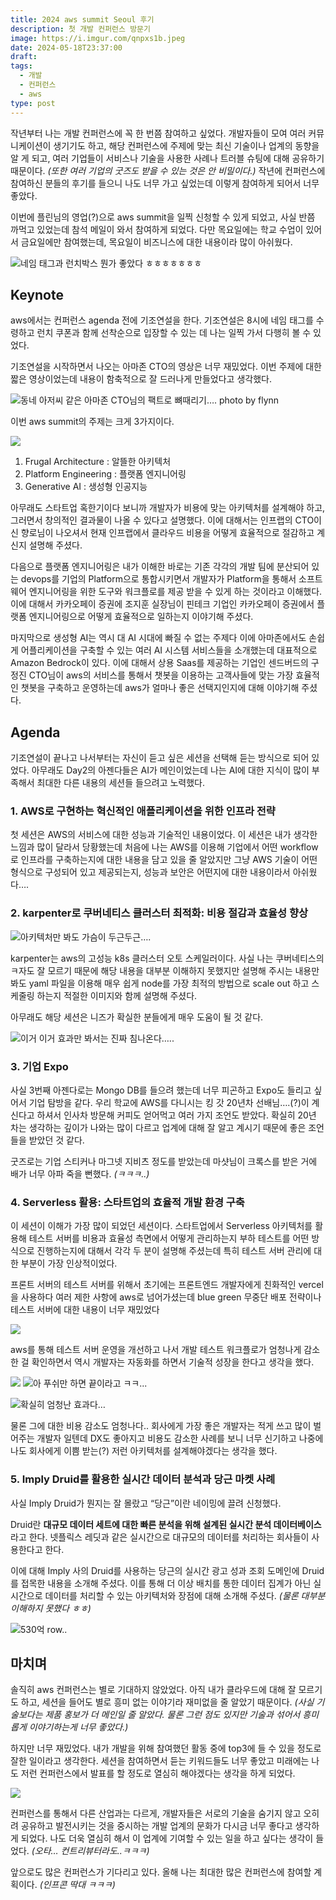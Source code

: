 ```yaml
---
title: 2024 aws summit Seoul 후기
description: 첫 개발 컨퍼런스 방문기
image: https://i.imgur.com/qnpxs1b.jpeg
date: 2024-05-18T23:37:00
draft: 
tags:
  - 개발
  - 컨퍼런스
  - aws
type: post
---
```


작년부터 나는 개발 컨퍼런스에 꼭 한 번쯤 참여하고 싶었다. 개발자들이 모여 여러 커뮤니케이션이 생기기도 하고, 해당 컨퍼런스에 주제에 맞는 최신 기술이나 업계의 동향을 알 게 되고, 여러 기업들이 서비스나 기술을 사용한 사례나 트러블 슈팅에 대해 공유하기 때문이다. _(또한 여러 기업의 굿즈도 받을 수 있는 것은 안 비밀이다.)_ 작년에 컨퍼런스에 참여하신 분들의 후기를 들으니 나도 너무 가고 싶었는데 이렇게 참여하게 되어서 너무 좋았다.

이번에 플린님의 영업(?)으로 aws summit을 일찍 신청할 수 있게 되었고, 사실 반쯤 까먹고 있었는데 참석 메일이 와서 참여하게 되었다. 다만 목요일에는 학교 수업이 있어서 금요일에만 참여했는데, 목요일이 비즈니스에 대한 내용이라 많이 아쉬웠다.

![네임 태그과 런치박스 뭔가 좋았다 ㅎㅎㅎㅎㅎㅎㅎ](https://i.imgur.com/VJycwWx.png)

## Keynote

aws에서는 컨퍼런스 agenda 전에 기조연설을 한다. 기조연설은 8시에 네임 태그를 수령하고 런치 쿠폰과 함께 선착순으로 입장할 수 있는 데 나는 일찍 가서 다행히 볼 수 있었다.

기조연설을 시작하면서 나오는 아마존 CTO의 영상은 너무 재밌었다. 이번 주제에 대한 짧은 영상이었는데 내용이 함축적으로 잘 드러나게 만들었다고 생각했다.

![동네 아저씨 같은 아마존 CTO님의 팩트로 뼈때리기…. photo by flynn](https://i.imgur.com/9aVgqsJ.png)


이번 aws summit의 주제는 크게 3가지이다.

![](https://i.imgur.com/OQxADQC.png)


1. Frugal Architecture : 알뜰한 아키텍처
2. Platform Engineering : 플랫폼 엔지니어링
3. Generative AI : 생성형 인공지능

아무래도 스타트업 혹한기이다 보니까 개발자가 비용에 맞는 아키텍처를 설계해야 하고, 그러면서 창의적인 결과물이 나올 수 있다고 설명했다. 이에 대해서는 인프랩의 CTO이신 향로님이 나오셔서 현재 인프랩에서 클라우드 비용을 어떻게 효율적으로 절감하고 계신지 설명해 주셨다.

다음으로 플랫폼 엔지니어링은 내가 이해한 바로는 기존 각각의 개발 팀에 분산되어 있는 devops를 기업의 Platform으로 통합시키면서 개발자가 Platform을 통해서 소프트웨어 엔지니어링을 위한 도구와 워크플로를 제공 받을 수 있게 하는 것이라고 이해했다. 이에 대해서 카카오페이 증권에 조지훈 실장님이 핀테크 기업인 카카오페이 증권에서 플랫폼 엔지니어링으로 어떻게 효율적으로 일하는지 이야기해 주셨다.

마지막으로 생성형 AI는 역시 대 AI 시대에 빠질 수 없는 주제다 이에 아마존에서도 손쉽게 어플리케이션을 구축할 수 있는 여러 AI 시스템 서비스들을 소개했는데 대표적으로 Amazon Bedrock이 있다. 이에 대해서 상용 Saas를 제공하는 기업인 센드버드의 구정진 CTO님이 aws의 서비스를 통해서 챗봇을 이용하는 고객사들에 맞는 가장 효율적인 챗봇을 구축하고 운영하는데 aws가 얼마나 좋은 선택지인지에 대해 이야기해 주셨다.

## Agenda

기조연설이 끝나고 나서부터는 자신이 듣고 싶은 세션을 선택해 듣는 방식으로 되어 있었다. 아무래도 Day2의 아젠다들은 AI가 메인이었는데 나는 AI에 대한 지식이 많이 부족해서 최대한 다른 내용의 세션들 들으려고 노력했다.

### 1. AWS로 구현하는 혁신적인 애플리케이션을 위한 인프라 전략

첫 세션은 AWS의 서비스에 대한 성능과 기술적인 내용이었다. 이 세션은 내가 생각한 느낌과 많이 달라서 당황했는데 처음에 나는 AWS를 이용해 기업에서 어떤 workflow로 인프라를 구축하는지에 대한 내용을 담고 있을 줄 알았지만 그냥 AWS 기술이 어떤 형식으로 구성되어 있고 제공되는지, 성능과 보안은 어떤지에 대한 내용이라서 아쉬웠다….

### 2. karpenter로 쿠버네티스 클러스터 최적화: 비용 절감과 효율성 향상

![아키텍처만 봐도 가슴이 두근두근….](https://i.imgur.com/dv4IMuP.png)




karpenter는 aws의 고성능 k8s 클러스터 오토 스케일러이다. 사실 나는 쿠버네티스의 ㅋ자도 잘 모르기 때문에 해당 내용을 대부분 이해하지 못했지만 설명해 주시는 내용만 봐도 yaml 파일을 이용해 매우 쉽게 node를 가장 최적의 방법으로 scale out 하고 스케줄링 하는지 적절한 이미지와 함께 설명해 주셨다.

아무래도 해당 세션은 니즈가 확실한 분들에게 매우 도움이 될 것 같다.

![이거 이거 효과만 봐서는 진짜 침나온다…..](https://i.imgur.com/QME3jQF.png)

### 3. 기업 Expo

사실 3번째 아젠다로는 Mongo DB를 들으려 했는데 너무 피곤하고 Expo도 들리고 싶어서 기업 탐방을 같다. 우리 학교에 AWS를 다니시는 킹 갓 20년차 선배님….(?)이 계신다고 하셔서 인사차 방문해 커피도 얻어먹고 여러 가지 조언도 받았다. 확실히 20년 차는 생각하는 깊이가 나와는 많이 다르고 업계에 대해 잘 알고 계시기 때문에 좋은 조언들을 받았던 것 같다.

굿즈로는 기업 스티커나 마그넷 지비츠 정도를 받았는데 마샷님이 크록스를 받은 거에 배가 너무 아파 죽을 뻔했다. _(ㅋㅋㅋ..)_

### 4. Serverless 활용: 스타트업의 효율적 개발 환경 구축

이 세션이 이해가 가장 많이 되었던 세션이다. 스타트업에서 Serverless 아키텍처를 활용해 테스트 서버를 비용과 효율성 측면에서 어떻게 관리하는지 부하 테스트를 어떤 방식으로 진행하는지에 대해서 각각 두 분이 설명해 주셨는데 특히 테스트 서버 관리에 대한 부분이 가장 인상적이었다.

프론트 서버의 테스트 서버를 위해서 초기에는 프론트엔드 개발자에게 친화적인 vercel을 사용하다 여러 제한 사항에 aws로 넘어가셨는데 blue green 무중단 배포 전략이나 테스트 서버에 대한 내용이 너무 재밌었다

![](https://i.imgur.com/obDfxsG.png)


aws를 통해 테스트 서버 운영을 개선하고 나서 개발 테스트 워크플로가 엄청나게 감소한 걸 확인하면서 역시 개발자는 자동화를 하면서 기술적 성장을 한다고 생각을 했다.

![](https://i.imgur.com/zc3rcOR.png)
![아 푸쉬만 하면 끝이라고 ㅋㅋ...](https://i.imgur.com/Uc0RRNr.png)

![확실히 엄청난 효과다…](https://i.imgur.com/3wXDxeG.png)


물론 그에 대한 비용 감소도 엄청나다.. 회사에게 가장 좋은 개발자는 적게 쓰고 많이 벌어주는 개발자 일텐데 DX도 좋아지고 비용도 감소한 사례를 보니 너무 신기하고 나중에 나도 회사에게 이쁨 받는(?) 저런 아키텍처를 설계해야겠다는 생각을 했다.

### 5. Imply Druid를 활용한 실시간 데이터 분석과 당근 마켓 사례

사실 Imply Druid가 뭔지는 잘 몰랐고 “당근”이란 네이밍에 끌려 신청했다.

Druid란 **대규모 데이터 세트에 대한 빠른 분석을 위해 설계된 실시간 분석 데이터베이스**라고 한다. 넷플릭스 레딧과 같은 실시간으로 대규모의 데이터를 처리하는 회사들이 사용한다고 한다.

이에 대해 Imply 사의 Druid를 사용하는 당근의 실시간 광고 성과 조회 도메인에 Druid를 접목한 내용을 소개해 주셨다. 이를 통해 더 이상 배치를 통한 데이터 집계가 아닌 실시간으로 데이터를 처리할 수 있는 아키텍처와 장점에 대해 소개해 주셨다. _(물론 대부분 이해하지 못했다 ㅎㅎ)_

![530억 row..](https://i.imgur.com/AcxDC7A.png)

## 마치며

솔직히 aws 컨퍼런스는 별로 기대하지 않았었다. 아직 내가 클라우드에 대해 잘 모르기도 하고, 세션을 들어도 별로 흥미 없는 이야기라 재미없을 줄 알았기 때문이다. _(사실 기술보다는 제품 홍보가 더 메인일 줄 알았다. 물론 그런 점도 있지만 기술과 섞어서 흥미롭게 이야기하는게 너무 좋았다.)_

하지만 너무 재밌었다. 내가 개발을 위해 참여했던 활동 중에 top3에 들 수 있을 정도로 잘한 일이라고 생각한다. 세션을 참여하면서 듣는 키워드들도 너무 좋았고 미래에는 나도 저런 컨퍼런스에서 발표를 할 정도로 열심히 해야겠다는 생각을 하게 되었다.

![](https://i.imgur.com/VNnkyGp.png)


컨퍼런스를 통해서 다른 산업과는 다르게, 개발자들은 서로의 기술을 숨기지 않고 오히려 공유하고 발전시키는 것을 중시하는 개발 업계의 문화가 다시금 너무 좋다고 생각하게 되었다. 나도 더욱 열심히 해서 이 업계에 기여할 수 있는 일을 하고 싶다는 생각이 들었다. _(오타… 컨트리뷰터라도..ㅋㅋㅋ)_

앞으로도 많은 컨퍼런스가 기다리고 있다. 올해 나는 최대한 많은 컨퍼런스에 참여할 계획이다. _(인프콘 딱대 ㅋㅋㅋ)_
